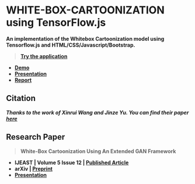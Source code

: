 # WHITE-BOX-CARTOONIZATION using TensorFlow.js
 
 **An implementation of the Whitebox Cartoonization model using Tensorflow.js and HTML/CSS/Javascript/Bootstrap.**

 >**[Try the application](https://amey-thakur.github.io/WHITE-BOX-CARTOONIZATION)**

 - **[Demo](https://github.com/Amey-Thakur/WHITE-BOX-CARTOONIZATION/blob/main/WHITE-BOX%20CARTOONIZATION%20USING%20AN%20EXTENDED%20GAN%20FRAMEWORK%20DEMO.mp4)**
 - **[Presentation](https://github.com/Amey-Thakur/WHITE-BOX-CARTOONIZATION/blob/main/WHITE-BOX%20CARTOONIZATION%20USING%20AN%20EXTENDED%20GAN%20FRAMEWORK%20PRESENTATION.pdf)**
 - **[Report](https://github.com/Amey-Thakur/WHITE-BOX-CARTOONIZATION/blob/main/WHITE-BOX%20CARTOONIZATION%20USING%20AN%20EXTENDED%20GAN%20FRAMEWORK%20REPORT.pdf)**

## **Citation**

**_Thanks to the work of Xinrui Wang and Jinze Yu. You can find their paper [here](https://openaccess.thecvf.com/content_CVPR_2020/html/Wang_Learning_to_Cartoonize_Using_White-Box_Cartoon_Representations_CVPR_2020_paper.html)_** 

## Research Paper

>**White-Box Cartoonization Using An Extended GAN Framework**
  
  - **IJEAST | Volume 5 Issue 12 | [Published Article](http://dx.doi.org/10.33564/IJEAST.2021.v05i12.049)**
  - **arXiv | [Preprint](https://arxiv.org/abs/2107.04551)** 
  - **[Presentation](http://dx.doi.org/10.13140/RG.2.2.22496.40964)**
